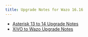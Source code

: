 ```yaml
---
title: Upgrade Notes for Wazo 16.16
---
```


- [Asterisk 13 to 14 Upgrade Notes](/uc-doc/upgrade/16-16/asterisk_14)
- [XiVO to Wazo Upgrade Notes](/uc-doc/upgrade/16-16/xivo_to_wazo)